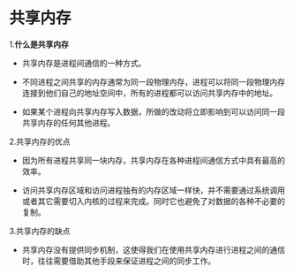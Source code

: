 # 共享内存

1.**什么是共享内存**

- 共享内存是进程间通信的一种方式。

- 不同进程之间共享的内存通常为同一段物理内存，进程可以将同一段物理内存连接到他们自己的地址空间中，所有的进程都可以访问共享内存中的地址。

- 如果某个进程向共享内存写入数据，所做的改动将立即影响到可以访问同一段共享内存的任何其他进程。

2.共享内存的优点

- 因为所有进程共享同一块内存，共享内存在各种进程间通信方式中具有最高的效率。

- 访问共享内存区域和访问进程独有的内存区域一样快，并不需要通过系统调用或者其它需要切入内核的过程来完成。同时它也避免了对数据的各种不必要的复制。

3.共享内存的缺点

- 共享内存没有提供同步机制，这使得我们在使用共享内存进行进程之间的通信时，往往需要借助其他手段来保证进程之间的同步工作。

